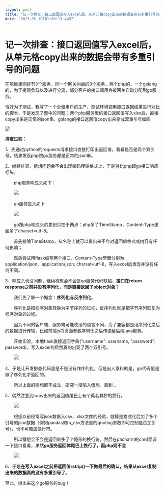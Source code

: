 ```yaml
---
layout: post
title: "记一次排查：接口返回值写入excel后，从单元格copy出来的数据会带有多重引号的问题"
date: "2023-05-19T01:08:13.445Z"
---
```

记一次排查：接口返回值写入excel后，从单元格copy出来的数据会带有多重引号的问题
===========================================

在项目里刚好有3个服务，同一个网关内层的3个服务，两个php的，一个golang的，为了提高负载以及进行分流，部分客户的接口调用会被网关自动分配到go服务。

恰好为了测试，我写了一个全量用户的生产、测试环境调用接口返回结果进行对比的脚本，于是发现了题中的问题：两个php服务里的接口返回值写入xlsx后，直接copy出来是正常的json串，golang的接口返回值copy出来变成双重引号如图

![](https://img2023.cnblogs.com/blog/2755873/202305/2755873-20230518153436332-1420782866.png)

**排查过程：**

1、先通过python的requests请求接口直接打印出返回值，看看是否是两个双引号，结果发现php跟go服务都是正常的json串。

2、继续排查，猜想问题会不会出现编码传输格式上，于是对比php跟go接口响应标头。

　　php服务响应头如下：

　　![](https://img2023.cnblogs.com/blog/2755873/202305/2755873-20230518142917678-978754426.png)

　　go服务应头如下

　　![](https://img2023.cnblogs.com/blog/2755873/202305/2755873-20230518142739877-1824799529.png)

　　go跟php响应头的差别只在于两点：php多了TimeStamp，Content-Type里面多了charset=utf-8。

　　首先排除TimeStamp，从名称上就可以看出来不会对返回值格式或内容有任何影响；

　　然后尝试用flask编写两个接口，Content-Type里面分别为application/json、application/json; charset=utf-8，写入excel后发现并没有任何不同。

3、响应头也没问题，继续猜想会不会是go服务代码缺陷，**接口在return response之前并没有序列化，而是直接返回了object对象**？

　　我们先了解一个概念：**序列化与反序列化**。

　　序列化是把程序对象转换为字节序列的过程，反序列化就是把字节序列恢复为程序对象的过程。

　　因为不同的客户端、服务端可能使用的语言不同，为了兼容都是用序列化之后的数据进行传输，比如前端js将页面参数序列化之后传递给后端java服务。

　　开始实验，本地flask直接返回字典{"username": username, "password": password}，写入excel的居然真的出现了两个双引号。

　　![](https://img2023.cnblogs.com/blog/2755873/202305/2755873-20230518152039398-1593427070.png)

4、于是让开发排查代码里是不是没有作序列化，但是出人意料的是，go代码里是做了序列化才返回的。

　　所以上面的猜想都不成立，研究一度陷入僵局，直到...

5、偶然注意到copy出来的返回值尾巴上有个莫名其妙的换行。

　　![](https://img2023.cnblogs.com/blog/2755873/202305/2755873-20230518153337994-1792719370.png)

　　根据以前经常写json数据入csv、xlsx文件的经验，就算是格式化后加了多个引号的json数据（例如pandas的to\_csv方法里的quoting参数即可控制是否加引号），也不可能加换行符。

　　所以猜想会不会是返回值多了个隐形的换行符，然后在pacharm的cmd里调一下接口看看，果然**go服务返回体尾巴上换行了，而php则不会**

　　![](https://img2023.cnblogs.com/blog/2755873/202305/2755873-20230518154708895-1684830040.png)

6、于是**在写入excel之前把返回值rstrip()一下做最后的确认，结果从excel复制出来的数据真的没有多重引号了**。

至此，揪出来这个go服务的bug！